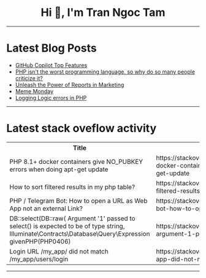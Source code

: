 <h1 align="center">Hi 👋, I'm Tran Ngoc Tam</h1>

---

# Latest Blog Posts 
<!-- BLOG-POST-LIST:START -->
- [GitHub Copilot Top Features](https://dev.to/codingwithadam/github-copilot-top-features-1p1)
- [PHP isn&#39;t the worst programming language, so why do so many people criticize it?](https://dev.to/lunamiller/php-isnt-the-worst-programming-language-so-why-do-so-many-people-criticize-it-48ph)
- [Unleash the Power of Reports in Marketing](https://dev.to/boldreports/unleash-the-power-of-reports-in-marketing-4p97)
- [Meme Monday](https://dev.to/techdogs_inc/meme-monday-51bp)
- [Logging Logic errors in PHP](https://dev.to/ravavyr/logging-logic-errors-in-php-764)
<!-- BLOG-POST-LIST:END -->

---

# Latest stack oveflow activity
<table>
  <tr><th>Title</th><th>Link</th></tr>
  <!-- STACKOVERFLOW:START --><tr><td>PHP 8.1+ docker containers give NO_PUBKEY errors when doing apt-get update</td><td>https://stackoverflow.com/questions/78473794/php-8-1-docker-containers-give-no-pubkey-errors-when-doing-apt-get-update</td></tr><tr><td>How to sort filtered results in my php table?</td><td>https://stackoverflow.com/questions/78473685/how-to-sort-filtered-results-in-my-php-table</td></tr><tr><td>PHP / Telegram Bot: How to open a URL as Web App not an external Link?</td><td>https://stackoverflow.com/questions/78473601/php-telegram-bot-how-to-open-a-url-as-web-app-not-an-external-link</td></tr><tr><td>DB::select&lpar;DB::raw&lpar; Argument &#39;1&#39; passed to select&lpar;&rpar; is expected to be of type string, Illuminate\Contracts\Database\Query\Expression givenPHP&lpar;PHP0406&rpar;</td><td>https://stackoverflow.com/questions/78473324/dbselectdbraw-argument-1-passed-to-select-is-expected-to-be-of-type-st</td></tr><tr><td>Login URL /my_app/ did not match /my_app/users/login</td><td>https://stackoverflow.com/questions/78473150/login-url-my-app-did-not-match-my-app-users-login</td></tr><!-- STACKOVERFLOW:END -->
</table>

---


